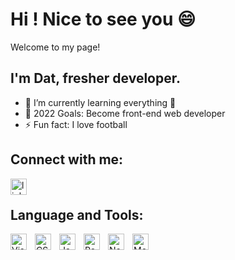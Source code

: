 # Hi ! Nice to see you 😄

Welcome to my page!
## I'm Dat, fresher developer. 
- 🌱 I’m currently learning everything 🤣
- 🥅 2022 Goals: Become front-end web developer
- ⚡ Fun fact: I love football

## Connect with me:

[<img align="left" alt="linkedIn" src="https://upload.wikimedia.org/wikipedia/commons/c/ca/LinkedIn_logo_initials.png" width="26px" style="padding-right:10px;"/>](https://www.linkedin.com/in/dat-nguyen-694179175/)
<br />

## Language and Tools:

<img align="left" alt="Visual Studio Code" width="26px" src="https://cdn.jsdelivr.net/gh/devicons/devicon/icons/vscode/vscode-original.svg" style="padding-right:10px;" />
<img align="left" alt="CSS3" width="26px" src="https://cdn.jsdelivr.net/gh/devicons/devicon/icons/css3/css3-original.svg" style="padding-right:10px;" />
<img align="left" alt="JavaScript" width="26px" src="https://cdn.jsdelivr.net/gh/devicons/devicon/icons/javascript/javascript-original.svg" style="padding-right:10px;" />
<img align="left" alt="React" width="26px" src="https://cdn.jsdelivr.net/gh/devicons/devicon/icons/react/react-original.svg" style="padding-right:10px;" />
<img align="left" alt="Node.js" width="26px" src="https://cdn.jsdelivr.net/gh/devicons/devicon/icons/nodejs/nodejs-original.svg" style="padding-right:10px;" />
<img align="left" alt="MongoDB" width="26px" src="https://cdn.jsdelivr.net/gh/devicons/devicon/icons/mongodb/mongodb-original.svg" style="padding-right:10px;" />
